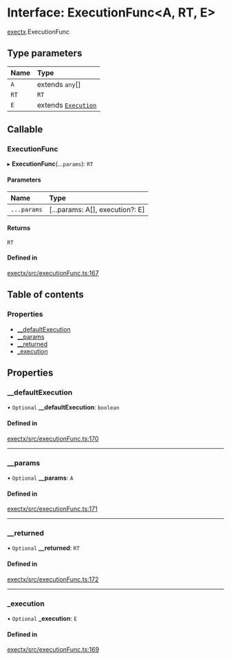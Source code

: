 # Interface: ExecutionFunc<A, RT, E\>

[exectx](../wiki/exectx).ExecutionFunc

## Type parameters

| Name | Type |
| :------ | :------ |
| `A` | extends `any`[] |
| `RT` | `RT` |
| `E` | extends [`Execution`](../wiki/exectx.Execution) |

## Callable

### ExecutionFunc

▸ **ExecutionFunc**(...`params`): `RT`

#### Parameters

| Name | Type |
| :------ | :------ |
| `...params` | [...params: A[], execution?: E] |

#### Returns

`RT`

#### Defined in

[exectx/src/executionFunc.ts:167](https://github.com/ludvigalden/exectx/blob/b8a37e3/packages/exectx/src/executionFunc.ts#L167)

## Table of contents

### Properties

- [\_\_defaultExecution](../wiki/exectx.ExecutionFunc#__defaultexecution)
- [\_\_params](../wiki/exectx.ExecutionFunc#__params)
- [\_\_returned](../wiki/exectx.ExecutionFunc#__returned)
- [\_execution](../wiki/exectx.ExecutionFunc#_execution)

## Properties

### \_\_defaultExecution

• `Optional` **\_\_defaultExecution**: `boolean`

#### Defined in

[exectx/src/executionFunc.ts:170](https://github.com/ludvigalden/exectx/blob/b8a37e3/packages/exectx/src/executionFunc.ts#L170)

___

### \_\_params

• `Optional` **\_\_params**: `A`

#### Defined in

[exectx/src/executionFunc.ts:171](https://github.com/ludvigalden/exectx/blob/b8a37e3/packages/exectx/src/executionFunc.ts#L171)

___

### \_\_returned

• `Optional` **\_\_returned**: `RT`

#### Defined in

[exectx/src/executionFunc.ts:172](https://github.com/ludvigalden/exectx/blob/b8a37e3/packages/exectx/src/executionFunc.ts#L172)

___

### \_execution

• `Optional` **\_execution**: `E`

#### Defined in

[exectx/src/executionFunc.ts:169](https://github.com/ludvigalden/exectx/blob/b8a37e3/packages/exectx/src/executionFunc.ts#L169)
